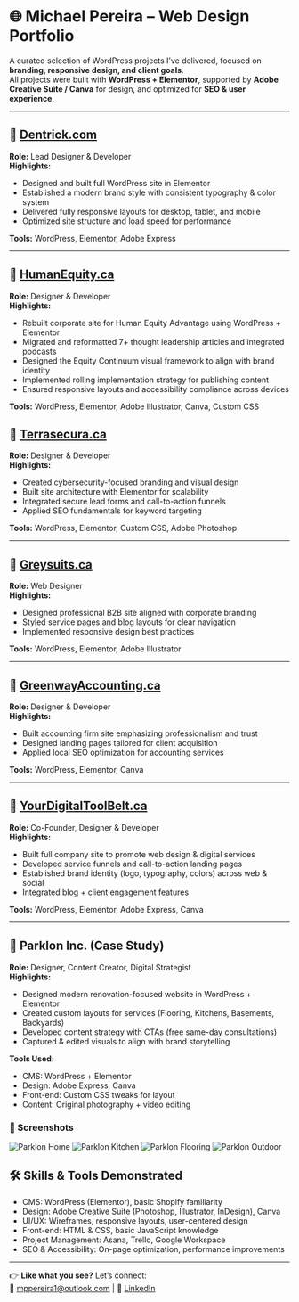 # 🌐 Michael Pereira – Web Design Portfolio

A curated selection of WordPress projects I’ve delivered, focused on **branding, responsive design, and client goals**.  
All projects were built with **WordPress + Elementor**, supported by **Adobe Creative Suite / Canva** for design, and optimized for **SEO & user experience**.

---

## 🔹 [Dentrick.com](https://dentrick.com)

**Role:** Lead Designer & Developer  
**Highlights:**
- Designed and built full WordPress site in Elementor  
- Established a modern brand style with consistent typography & color system  
- Delivered fully responsive layouts for desktop, tablet, and mobile  
- Optimized site structure and load speed for performance  

**Tools:** WordPress, Elementor, Adobe Express  

---
## 🔹 [HumanEquity.ca](https://humanequity.ca)

**Role:** Designer & Developer  
**Highlights:**
- Rebuilt corporate site for Human Equity Advantage using WordPress + Elementor  
- Migrated and reformatted 7+ thought leadership articles and integrated podcasts  
- Designed the Equity Continuum visual framework to align with brand identity  
- Implemented rolling implementation strategy for publishing content  
- Ensured responsive layouts and accessibility compliance across devices  

**Tools:** WordPress, Elementor, Adobe Illustrator, Canva, Custom CSS  

## 🔹 [Terrasecura.ca](https://terrasecura.ca)

**Role:** Designer & Developer  
**Highlights:**
- Created cybersecurity-focused branding and visual design  
- Built site architecture with Elementor for scalability  
- Integrated secure lead forms and call-to-action funnels  
- Applied SEO fundamentals for keyword targeting  

**Tools:** WordPress, Elementor, Custom CSS, Adobe Photoshop  

---

## 🔹 [Greysuits.ca](https://greysuits.ca)

**Role:** Web Designer  
**Highlights:**
- Designed professional B2B site aligned with corporate branding  
- Styled service pages and blog layouts for clear navigation  
- Implemented responsive design best practices  

**Tools:** WordPress, Elementor, Adobe Illustrator  

---

## 🔹 [GreenwayAccounting.ca](https://greenwayaccounting.ca)

**Role:** Designer & Developer  
**Highlights:**
- Built accounting firm site emphasizing professionalism and trust  
- Designed landing pages tailored for client acquisition  
- Applied local SEO optimization for accounting services  

**Tools:** WordPress, Elementor, Canva  

---

## 🔹 [YourDigitalToolBelt.ca](https://yourdigitaltoolbelt.ca)

**Role:** Co-Founder, Designer & Developer  
**Highlights:**
- Built full company site to promote web design & digital services  
- Developed service funnels and call-to-action landing pages  
- Established brand identity (logo, typography, colors) across web & social  
- Integrated blog + client engagement features  

**Tools:** WordPress, Elementor, Adobe Express, Canva  

---

## 🔹 Parklon Inc. (Case Study)

**Role:** Designer, Content Creator, Digital Strategist  
**Highlights:**
- Designed modern renovation-focused website in WordPress + Elementor  
- Created custom layouts for services (Flooring, Kitchens, Basements, Backyards)  
- Developed content strategy with CTAs (free same-day consultations)  
- Captured & edited visuals to align with brand storytelling

**Tools Used:**  
- CMS: WordPress + Elementor  
- Design: Adobe Express, Canva  
- Front-end: Custom CSS tweaks for layout  
- Content: Original photography + video editing 

### 📸 Screenshots

![Parklon Home](IMG_6883.jpeg)
![Parklon Kitchen](IMG_6884.jpeg)
![Parklon Flooring](IMG_6885.jpeg)
![Parklon Outdoor](IMG_6886.jpeg)


## 🛠 Skills & Tools Demonstrated
- CMS: WordPress (Elementor), basic Shopify familiarity  
- Design: Adobe Creative Suite (Photoshop, Illustrator, InDesign), Canva  
- UI/UX: Wireframes, responsive layouts, user-centered design  
- Front-end: HTML & CSS, basic JavaScript knowledge  
- Project Management: Asana, Trello, Google Workspace  
- SEO & Accessibility: On-page optimization, performance improvements  

---

👉 **Like what you see?** Let’s connect:  
📧 mppereira1@outlook.com | 💼 [LinkedIn](https://www.linkedin.com/in/michael-pereira-8619601b6/)
